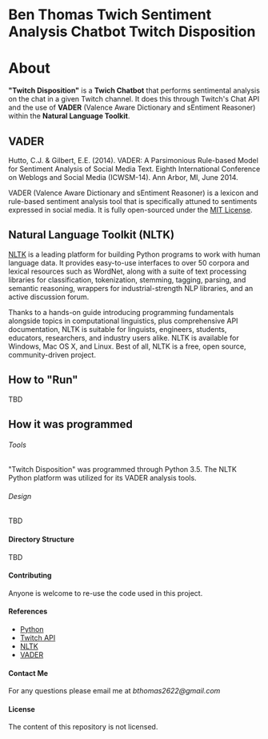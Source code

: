 Ben Thomas 
Twich Sentiment Analysis Chatbot 
**Twitch Disposition**
===============================

# **About**

**"Twitch Disposition"** is a **Twich Chatbot** that performs sentimental analysis on the chat in a given Twitch channel. It does this through Twitch's Chat API and the use of **VADER** (Valence Aware Dictionary and sEntiment Reasoner) within the **Natural Language Toolkit**.

## VADER

Hutto, C.J. & Gilbert, E.E. (2014). VADER: A Parsimonious Rule-based Model for
Sentiment Analysis of Social Media Text. Eighth International Conference on
Weblogs and Social Media (ICWSM-14). Ann Arbor, MI, June 2014.

VADER (Valence Aware Dictionary and sEntiment Reasoner) is a lexicon and rule-based sentiment analysis tool that is specifically attuned to sentiments expressed in social media. It is fully open-sourced under the [MIT License](http://choosealicense.com/).

## Natural Language Toolkit (NLTK)

[NLTK](http://www.nltk.org/) is a leading platform for building Python programs to work with human language data. It provides easy-to-use interfaces to over 50 corpora and lexical resources such as WordNet, along with a suite of text processing libraries for classification, tokenization, stemming, tagging, parsing, and semantic reasoning, wrappers for industrial-strength NLP libraries, and an active discussion forum.

Thanks to a hands-on guide introducing programming fundamentals alongside topics in computational linguistics, plus comprehensive API documentation, NLTK is suitable for linguists, engineers, students, educators, researchers, and industry users alike. NLTK is available for Windows, Mac OS X, and Linux. Best of all, NLTK is a free, open source, community-driven project.

## How to "Run" 

TBD

## How it was programmed

###### Tools

"Twitch Disposition" was programmed through Python 3.5. The NLTK Python platform was utilized for its VADER analysis tools. 

###### Design

TBD

#### Directory Structure

TBD

#### Contributing

Anyone is welcome to re-use the code used in this project.

#### References

* [Python](https://www.python.org/)
* [Twitch API](https://dev.twitch.tv/)
* [NLTK](http://www.nltk.org/)
* [VADER](https://github.com/cjhutto/vaderSentiment)

#### Contact Me

For any questions please email me at _bthomas2622@gmail.com_

#### License

The content of this repository is not licensed. 